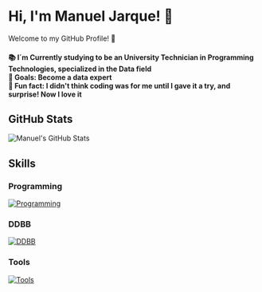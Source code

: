# Hi, I'm Manuel Jarque! 👋

Welcome to my GitHub Profile! 🌟

<h4 align="left">📚 I´m Currently studying to be an University Technician in Programming Technologies, specialized in the Data field <br>🎯 Goals: Become a data expert <br>🎲 Fun fact: I didn't think coding was for me until I gave it a try, and surprise! Now I love it</h4>

## GitHub Stats
![Manuel's GitHub Stats](https://github-readme-stats.vercel.app/api?username=manuelj23&show_icons=true&theme=cobalt)


## Skills

### Programming
[![Programming](https://skillicons.dev/icons?i=python)](https://skillicons.dev)

### DDBB
[![DDBB](https://skillicons.dev/icons?i=postgres,sqlite)](https://skillicons.dev)

### Tools
[![Tools](https://skillicons.dev/icons?i=git,vscode,anaconda,notion)](https://skillicons.dev)


